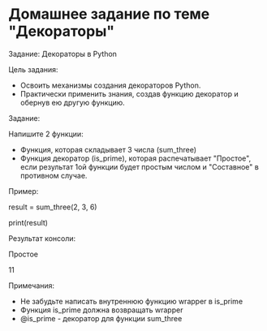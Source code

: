 # Домашнее задание по теме "Декораторы"

Задание: Декораторы в Python

Цель задания:
  - Освоить механизмы создания декораторов Python.
  - Практически применить знания, создав функцию декоратор и обернув ею другую функцию.

Задание:

Напишите 2 функции:
  - Функция, которая складывает 3 числа (sum_three)
  - Функция декоратор (is_prime), которая распечатывает "Простое", если результат 1ой функции будет простым числом и "Составное" в противном случае.

Пример:

result = sum_three(2, 3, 6)

print(result)

Результат консоли:

Простое

11

Примечания:
  - Не забудьте написать внутреннюю функцию wrapper в is_prime
  - Функция is_prime должна возвращать wrapper
  - @is_prime - декоратор для функции sum_three
